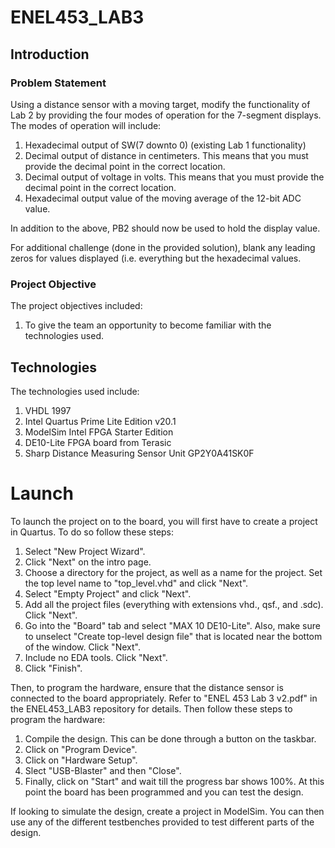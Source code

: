 # ENEL453_LAB3

## Introduction

### Problem Statement

Using a distance sensor with a moving target, modify the functionality of Lab 2 by providing the four modes of operation for the 7-segment displays. The modes of operation will include:
1. Hexadecimal output of SW(7 downto 0) (existing Lab 1 functionality)
2. Decimal output of distance in centimeters. This means that you must provide the decimal point
in the correct location.
3. Decimal output of voltage in volts. This means that you must provide the decimal point in the
correct location.
4. Hexadecimal output value of the moving average of the 12-bit ADC value.

In addition to the above, PB2 should now be used to hold the display value.

For additional challenge (done in the provided solution), blank any leading zeros for values displayed (i.e. everything but the hexadecimal values.

### Project Objective

The project objectives included:

1.	To give the team an opportunity to become familiar with the technologies used.

## Technologies

The technologies used include:

1. VHDL 1997
2. Intel Quartus Prime Lite Edition v20.1
3. ModelSim Intel FPGA Starter Edition
4. DE10-Lite FPGA board from Terasic
5. Sharp Distance Measuring Sensor Unit GP2Y0A41SK0F

# Launch

To launch the project on to the board, you will first have to create a project in Quartus. To do so follow these steps:

1. Select "New Project Wizard".
2. Click "Next" on the intro page.
3. Choose a directory for the project, as well as a name for the project. Set the top level name to "top_level.vhd" and click "Next".
4. Select "Empty Project" and click "Next".
5. Add all the project files (everything with extensions vhd., qsf., and .sdc). Click "Next".
6. Go into the "Board" tab and select "MAX 10 DE10-Lite". Also, make sure to unselect "Create top-level design file" that is located near the bottom of the window. Click "Next".
7. Include no EDA tools. Click "Next".
8. Click "Finish".

Then, to program the hardware, ensure that the distance sensor is connected to the board appropriately.  Refer to "ENEL 453 Lab 3 v2.pdf" in the ENEL453_LAB3 repository for details. Then follow these steps to program the hardware:

1. Compile the design. This can be done through a button on the taskbar.
2. Click on "Program Device".
3. Click on "Hardware Setup".
4. Slect "USB-Blaster" and then "Close".
5. Finally, click on "Start" and wait till the progress bar shows 100%. At this point the board has been programmed and you can test the design.

If looking to simulate the design, create a project in ModelSim. You can then use any of the different testbenches provided to test different parts of the design.
